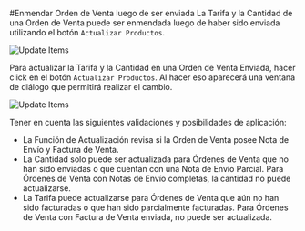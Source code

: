 <!-- add-breadcrumbs -->
#Enmendar Orden de Venta luego de ser enviada
La Tarifa y la Cantidad de una Orden de Venta puede ser enmendada luego de haber sido enviada utilizando el botón `Actualizar Productos`.

<img alt="Update Items" class="screenshot" src="{{docs_base_url}}/assets/img/articles/so-update-items.png">

Para actualizar la Tarifa y la Cantidad en una Orden de Venta Enviada, hacer click en el botón `Actualizar Productos`. Al hacer eso aparecerá una ventana de diálogo que permitirá realizar el cambio. 

<img alt="Update Items" class="screenshot" src="{{docs_base_url}}/assets/img/articles/so-update-items-rate-and-qty.gif">

Tener en cuenta las siguientes validaciones y posibilidades de aplicación: 

- La Función de Actualización revisa si la Orden de Venta posee Nota de Envío y Factura de Venta.
- La Cantidad solo puede ser actualizada para Órdenes de Venta que no han sido enviadas o que cuentan con una Nota de Envío Parcial. Para Órdenes de Venta con Notas de Envío completas, la cantidad no puede actualizarse. 
- La Tarifa puede actualizarse para Órdenes de Venta que aún no han sido facturadas o que han sido parcialmente facturadas. Para Órdenes de Venta con Factura de Venta enviada, no puede ser actualizada. 
